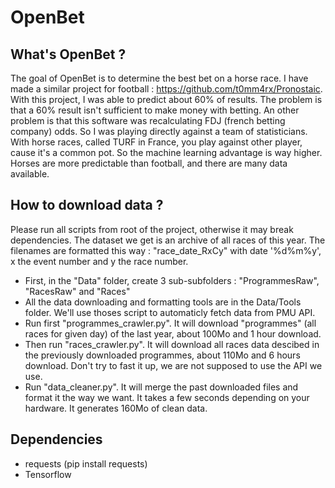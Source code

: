 # OpenBet

## What's OpenBet ?
The goal of OpenBet is to determine the best bet on a horse race.
I have made a similar project for football : https://github.com/t0mm4rx/Pronostaic.
With this project, I was able to predict about 60% of results. The problem is that a 60% result isn't sufficient to make money with betting. An other problem is that this software was recalculating FDJ (french betting company) odds. So I was playing directly against a team of statisticians.
With horse races, called TURF in France, you play against other player, cause it's a common pot. So the machine learning advantage is way higher. Horses are more predictable than football, and there are many data available.

## How to download data ?
Please run all scripts from root of the project, otherwise it may break dependencies.
The dataset we get is an archive of all races of this year. The filenames are formatted this way : "race_date_RxCy" with date '%d%m%y', x the event number and y the race number.
- First, in the "Data" folder, create 3 sub-subfolders : "ProgrammesRaw", "RacesRaw" and "Races"
- All the data downloading and formatting tools are in the Data/Tools folder. We'll use thoses script to automaticly fetch data from PMU API.
- Run first "programmes_crawler.py". It will download "programmes" (all races for given day) of the last year, about 100Mo and 1 hour download.
- Then run "races_crawler.py". It will download all races data descibed in the previously downloaded programmes, about 110Mo and 6 hours download. Don't try to fast it up, we are not supposed to use the API we use.
- Run "data_cleaner.py". It will merge the past downloaded files and format it the way we want. It takes a few seconds depending on your hardware. It generates 160Mo of clean data.

## Dependencies
- requests (pip install requests)
- Tensorflow
